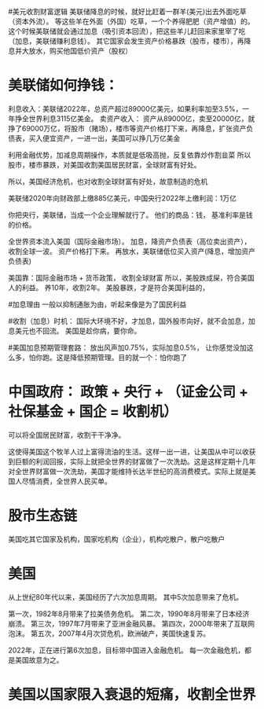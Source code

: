 #美元收割财富逻辑
美联储降息的时候，就好比赶着一群羊(美元)出去外面吃草（资本外流）。
等这些羊在外面（外国）吃草，一个个养得肥肥（资产增值）的。
这个时候美联储就会通过加息（吸引资本回流），把这些羊儿赶回来家里宰了吃（加息，美联储赚利息钱）。
其它国家会发生资产价格暴跌（股市，楼市），再降息并大放水，购买他国低价资产（股权）

# 美联储如何挣钱：
利息收入：美联储2022年，总资产超过89000亿美元，如果利率加至3.5%，一年挣全世界利息3115亿美金。
卖资产收入： 资产从89000亿，卖至20000亿，就挣了69000万亿，将股市（赌场），楼市等资产价格打下来，再降息，扩张资产负债表，买入便宜资产，一进一出，美国可以挣几万亿美金

利用金融优势，加减息周期操作，本质就是低吸高抛，反复依靠炒作割韭菜
所以股市，楼市暴跌，对美国收割美国居民财富，全球财富有好处。

所以，美国经济危机，也对收割全球财富有好处，故意制造的危机

美联储2020年向财政部上缴885亿美元，中国央行2022年上缴利润：1万亿


你把央行，美联储，当成一个企业理解就行了。
他们的商品：钱，  基准利率是钱的价格。

全世界资本流入美国（国际金融市场）。
加息，降资产负债表（高位卖出资产），收割全球一波。
资产价格打下来。
再放水，美联储低位买入资产(降息，增加资产负债表)

美国靠：国际金融市场  + 货币政策， 收割全球财富
所以，美股跌成屎，符合美国人的利益。
养10年，收割2年。
美股暴跌，才是符合美国利益的，

#加息理由
一般以抑制通胀为由，听起来像是为了国民利益

#收割（加息）时机：
国际大环境不好，才加息，国外股市向好，就不会加息，加息美元也不回流。 美国是趁你病，要你命。

#美国加息预期管理套路：
放出风声加0.75%，实际加息0.5%， 让你感觉没加这么多，怕你跑。这是降低预期管理。目的就一个：怕你跑了


# 中国政府： 政策 + 央行 + （证金公司 + 社保基金 + 国企 = 收割机）
可以将全国居民财富，收割干干净净。

这使得美国这个牧羊人过上富得流油的生活。这样一出一进，让美国从中可以收获到巨额的利润回报，实际上就把全世界的财富做了一次洗劫。这是这样定期十几年对全世界财富做一次洗劫，美国才能维持长达半世纪的高消费模式。实际上就是美国人尽情消费，全世界人民买单。

# 股市生态链
美国吃其它国家及机构，国家吃机构（企业），机构吃散户，散户吃散户



# 美国
从上世纪80年代以来，美国经历了六次加息周期。
其中5次加息带来了危机。

第一次，1982年8月带来了拉美债务危机。
第二次，1990年8月带来了日本经济崩溃。
第三次，1997年7月带来了亚洲金融风暴。
第四次，2000年带来了互联网泡沫。
第五次，2007年4月次贷危机，欧洲破产，美国快速复苏。

2022年，正在进行第6次加息，目标带中国进入金融危机。
每一次金融危机，都是美国故意为之。

# 美国以国家限入衰退的短痛，收割全世界
